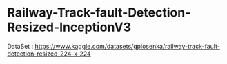 # Railway-Track-fault-Detection-Resized-InceptionV3



DataSet :
https://www.kaggle.com/datasets/gpiosenka/railway-track-fault-detection-resized-224-x-224
